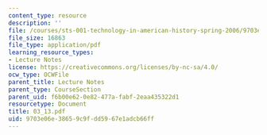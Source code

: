```yaml
---
content_type: resource
description: ''
file: /courses/sts-001-technology-in-american-history-spring-2006/9703e06e38659c9fdd5967e1adcb66ff_03_13.pdf
file_size: 16863
file_type: application/pdf
learning_resource_types:
- Lecture Notes
license: https://creativecommons.org/licenses/by-nc-sa/4.0/
ocw_type: OCWFile
parent_title: Lecture Notes
parent_type: CourseSection
parent_uid: f6b00e62-0e82-477a-fabf-2eaa435322d1
resourcetype: Document
title: 03_13.pdf
uid: 9703e06e-3865-9c9f-dd59-67e1adcb66ff
---
```

